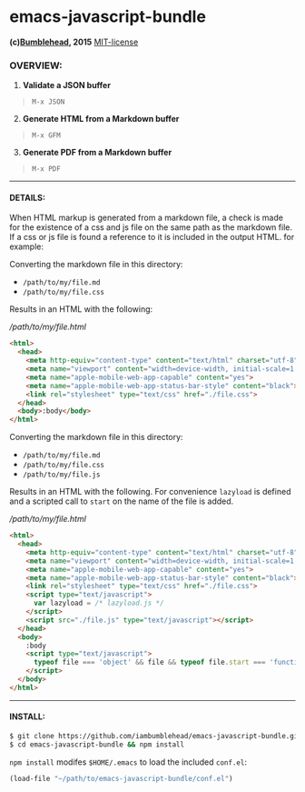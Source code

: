 emacs-javascript-bundle
=======================
**(c)[Bumblehead][0], 2015** [MIT-license](#license)  

### OVERVIEW:

 1. **Validate a JSON buffer**
 
 > `M-x JSON`
 
 2. **Generate HTML from a Markdown buffer**
 
 > `M-x GFM`

 3. **Generate PDF from a Markdown buffer**
 
 > `M-x PDF` 


[0]: http://www.bumblehead.com                            "bumblehead"

---------------------------------------------------------
#### <a id="details"></a>DETAILS:

When HTML markup is generated from a markdown file, a check is made for the existence
of a css and js file on the same path as the markdown file. If a css or js file is found
a reference to it is included in the output HTML. for example:

Converting the markdown file in this directory: 
 - `/path/to/my/file.md`
 - `/path/to/my/file.css`

Results in an HTML with the following:

*/path/to/my/file.html*
```html
<html>
  <head>
    <meta http-equiv="content-type" content="text/html" charset="utf-8">
    <meta name="viewport" content="width=device-width, initial-scale=1.0, minimum-scale=1.0, maximum-scale=1.0, user-scalable=no">
    <meta name="apple-mobile-web-app-capable" content="yes">
    <meta name="apple-mobile-web-app-status-bar-style" content="black">
    <link rel="stylesheet" type="text/css" href="./file.css">
  </head>
  <body>:body</body>
</html>
```


Converting the markdown file in this directory: 
 - `/path/to/my/file.md`
 - `/path/to/my/file.css`
 - `/path/to/my/file.js`

Results in an HTML with the following. For convenience `lazyload` is defined and a scripted call to `start` on the name of the file is added.

*/path/to/my/file.html*
```html
<html>
  <head>
    <meta http-equiv="content-type" content="text/html" charset="utf-8">
    <meta name="viewport" content="width=device-width, initial-scale=1.0, minimum-scale=1.0, maximum-scale=1.0, user-scalable=no">
    <meta name="apple-mobile-web-app-capable" content="yes">
    <meta name="apple-mobile-web-app-status-bar-style" content="black">
    <link rel="stylesheet" type="text/css" href="./file.css">
    <script type="text/javascript">
      var lazyload = /* lazyload.js */
    </script>
    <script src="./file.js" type="text/javascript"></script>
  </head>
  <body>
    :body
    <script type="text/javascript">
      typeof file === 'object' && file && typeof file.start === 'function' && file.start();
    </script>
  </body>
</html>
```
    



---------------------------------------------------------
#### <a id="install"></a>INSTALL:

```bash
$ git clone https://github.com/iambumblehead/emacs-javascript-bundle.git
$ cd emacs-javascript-bundle && npm install
```
 
`npm install` modifes `$HOME/.emacs` to load the included `conf.el`:

```lisp
(load-file "~/path/to/emacs-javascript-bundle/conf.el")
```
